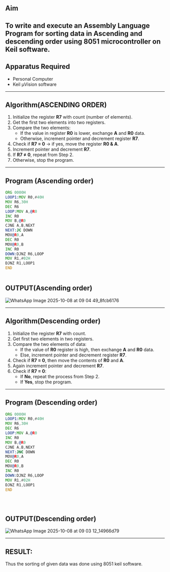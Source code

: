 ## Aim
To write and execute an Assembly Language Program for sorting data in Ascending and  descending order using 8051 microcontroller on Keil software.
---

## Apparatus Required
- Personal Computer  
- Keil µVision software  
---

## Algorithm(ASCENDING ORDER)
1. Initialize the register **R7** with count (number of elements).  
2. Get the first two elements into two registers.  
3. Compare the two elements:  
   - If the value in register **R0** is lower, exchange **A** and **R0** data.  
   - Otherwise, increment pointer and decrement register **R7**.  
4. Check if **R7 = 0** → if yes, move the register **R0 & A**.  
5. Increment pointer and decrement **R7**.  
6. If **R7 ≠ 0**, repeat from Step 2.  
7. Otherwise, stop the program.  
---

## Program (Ascending order)

```asm
ORG 0000H
LOOP1:MOV R0,#40H
MOV R6,30H
DEC R6
LOOP:MOV A,@R0
INC R0
MOV B,@R0
CJNE A,B,NEXT
NEXT:JC DOWN
MOV@R0,A
DEC R0
MOV@R0,B
INC R0
DOWN:DJNZ R6,LOOP
MOV R1,#02H
DJNZ R1,LOOP1
END



```
## OUTPUT(Ascending order)
![WhatsApp Image 2025-10-08 at 09 04 49_8fcb6176](https://github.com/user-attachments/assets/174d52bc-0a65-4659-8c90-071a43c0476c)



---

## Algorithm(Descending order)
1. Initialize the register **R7** with count.  
2. Get first two elements in two registers.  
3. Compare the two elements of data:  
   - If the value of **R0** register is high, then exchange **A** and **R0** data.  
   - Else, increment pointer and decrement register **R7**.  
4. Check if **R7 = 0**, then move the contents of **R0** and **A**.  
5. Again increment pointer and decrement **R7**.  
6. Check if **R7 = 0**:  
   - If **No**, repeat the process from Step 2.  
   - If **Yes**, stop the program.  
---
## Program (Descending order)

```asm
ORG 0000H
LOOP1:MOV R0,#40H
MOV R6,30H
DEC R6
LOOP:MOV A,@R0
INC R0
MOV B,@R0
CJNE A,B,NEXT
NEXT:JNC DOWN
MOV@R0,A
DEC R0
MOV@R0,B
INC R0
DOWN:DJNZ R6,LOOP
MOV R1,#02H
DJNZ R1,LOOP1
END





```
## OUTPUT(Descending order)
![WhatsApp Image 2025-10-08 at 09 03 12_14966d79](https://github.com/user-attachments/assets/a9f423b5-13d2-4e85-8a63-e99ad5d253ca)



---
## RESULT:
Thus the sorting of given data was done using 8051 keil software.

